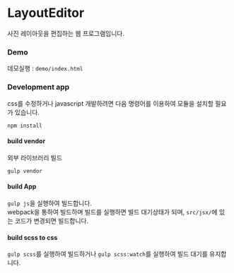 # LayoutEditor
사진 레이아웃을 편집하는 웹 프로그램입니다.

### Demo

데모실행 : `demo/index.html`


### Development app

css를 수정하거나 javascript 개발하려면 다음 명령어를 이용하여 모듈을 설치할 필요가 있습니다.

```
npm install
```

#### build vendor
외부 라이브러리 빌드

```
gulp vendor
```

#### build App
`gulp js`을 실행하여 빌드합니다.  
webpack을 통하여 빌드하며 빌드를 실행하면 빌드 대기상태가 되며, `src/jsx/`에 있는 코드가 변경되면 빌드합니다.


#### build scss to css
`gulp scss`를 실행하여 빌드하거나 `gulp scss:watch`를 실행하여 빌드 대기를 유지합니다.